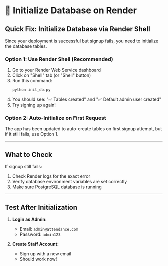 # 🔧 Initialize Database on Render

## Quick Fix: Initialize Database via Render Shell

Since your deployment is successful but signup fails, you need to initialize the database tables.

### Option 1: Use Render Shell (Recommended)

1. Go to your Render Web Service dashboard
2. Click on "Shell" tab (or "Shell" button)
3. Run this command:
   ```bash
   python init_db.py
   ```
4. You should see: "✅ Tables created" and "✅ Default admin user created"
5. Try signing up again!

### Option 2: Auto-Initialize on First Request

The app has been updated to auto-create tables on first signup attempt, but if it still fails, use Option 1.

---

## What to Check

If signup still fails:
1. Check Render logs for the exact error
2. Verify database environment variables are set correctly
3. Make sure PostgreSQL database is running

---

## Test After Initialization

1. **Login as Admin:**
   - Email: `admin@attendance.com`
   - Password: `admin123`

2. **Create Staff Account:**
   - Sign up with a new email
   - Should work now!

